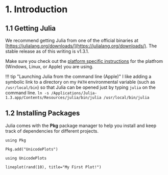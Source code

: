 # 1. Introduction

## 1.1 Getting Julia

We recommend getting Julia from one of the official binaries at [https://julialang.org/downloads/](https://julialang.org/downloads/).  The stable release as of this writing is v1.3.1.

Make sure you check out the [platform specific instructions](https://julialang.org/downloads/platform/) for the platfrom (Windows, Linux, or Apple) you are using. 

!!! tip "Launching Julia from the command line (Apple)"
    I like adding a symbolic link to a directory on my `PATH` environmental variable (such as `/usr/local/bin`) so that Julia can be opened just by typing `julia` on the command line.
    ```
    ln -s /Applications/Julia-1.3.app/Contents/Resources/julia/bin/julia /usr/local/bin/julia
    ```
    

## 1.2 Installing Packages

Julia comes with the **Pkg** package manager to help you install and keep track of dependencies for different projects.

```@repl 1
using Pkg

Pkg.add("UnicodePlots")

using UnicodePlots

lineplot(rand(10), title="My First Plot!")
```
